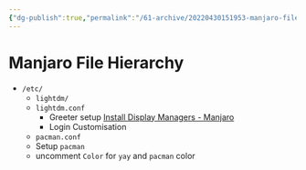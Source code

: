 ```yaml
---
{"dg-publish":true,"permalink":"/61-archive/20220430151953-manjaro-file-hierarchy/","dgHomeLink":true,"dgPassFrontmatter":false}
---
```



# Manjaro File Hierarchy

- `/etc/`
  - `lightdm/`
  - `lightdm.conf`
	- Greeter setup [Install Display Managers - Manjaro](https://wiki.manjaro.org/index.php/Install_Display_Managers)
	- Login Customisation
  - `pacman.conf`
  - Setup `pacman`
  - uncomment `Color` for `yay` and `pacman` color
